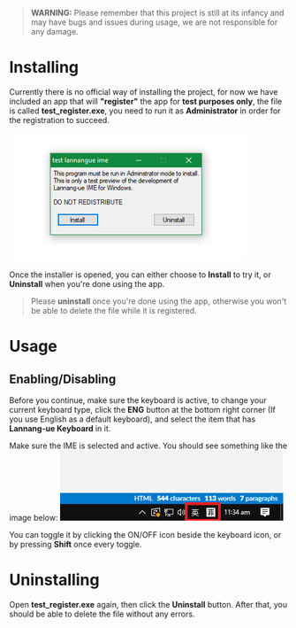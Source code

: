 > **WARNING:** Please remember that this project is still at its infancy and may have bugs and issues during usage, we are not responsible for any damage.
# Installing
Currently there is no official way of installing the project, for now we have included an app that will **"register"** the app for **test purposes only**, the file is called **test_register.exe**, you need to run it as **Administrator** in order for the registration to succeed.

![Screenshot of installer app](https://github.com/MystWalkerOfficial/LannangUeIME/raw/main/installer.png)

Once the installer is opened, you can either choose to **Install** to try it, or **Uninstall** when you're done using the app.
> Please **uninstall** once you're done using the app, otherwise you won't be able to delete the file while it is registered.
# Usage
## Enabling/Disabling
Before you continue, make sure the keyboard is active, to change your current keyboard type, click the **ENG** button at the bottom right corner (If you use English as a default keyboard), and select the item that has **Lannang-ue Keyboard** in it.

Make sure the IME is selected and active. You should see something like the image below:
![Screenshot of the app in taskbar](https://github.com/MystWalkerOfficial/LannangUeIME/raw/main/app_tray.png)

You can toggle it by clicking the ON/OFF icon beside the keyboard icon, or by pressing **Shift** once every toggle.
# Uninstalling
Open **test_register.exe** again, then click the **Uninstall** button. After that, you should be able to delete the file without any errors.
